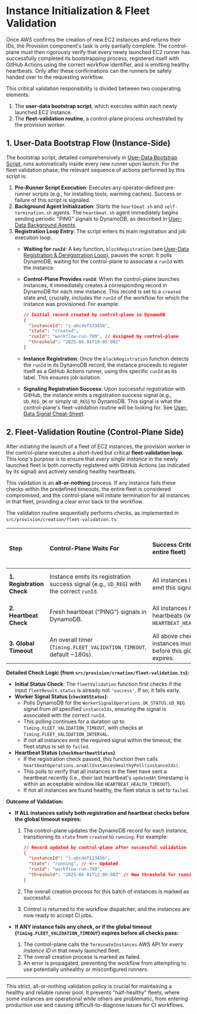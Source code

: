 # Instance Initialization & Fleet Validation

Once AWS confirms the creation of new EC2 instances and returns their IDs, the Provision component's task is only partially complete. The control-plane must then rigorously verify that every newly launched EC2 runner has successfully completed its bootstrapping process, registered itself with GitHub Actions using the correct workflow identifier, and is emitting healthy heartbeats. Only after these confirmations can the runners be safely handed over to the requesting workflow.

This critical validation responsibility is divided between two cooperating elements:

1. The **user-data bootstrap script**, which executes within each newly launched EC2 instance.
2. The **fleet-validation routine**, a control-plane process orchestrated by the provision worker.

## 1. User-Data Bootstrap Flow (Instance-Side)

The bootstrap script, detailed comprehensively in [User-Data Bootstrap Script](../user-data.md), runs automatically inside every new runner upon launch. For the fleet validation phase, the relevant sequence of actions performed by this script is:

1. **Pre-Runner Script Execution**: Executes any operator-defined pre-runner scripts (e.g., for installing tools, warming caches). Success or failure of this script is signaled.
2. **Background Agent Initialization**: Starts the `heartbeat.sh` and `self-termination.sh` agents. The `heartbeat.sh` agent immediately begins sending periodic "PING" signals to DynamoDB, as described in [User-Data Background Agents](../user-data.md#3-background-agents).
3. **Registration Loop Entry**: The script enters its main registration and job execution loop.
    * **Waiting for `runId`**: A key function, `blockRegistration` (see [User-Data Registration & Deregistration Loop](../user-data.md#4-registration--deregistration--loop)), pauses the script. It polls DynamoDB, waiting for the control-plane to associate a `runId` with the instance.
    * **Control-Plane Provides `runId`**: When the control-plane launches instances, it immediately creates a corresponding record in DynamoDB for each new instance. This record is set to a `created` state and, crucially, includes the `runId` of the workflow for which the instance was provisioned. For example:

        ```json
        // Initial record created by control-plane in DynamoDB
        {
          "instanceId": "i-abcdef123456",
          "state": "created",
          "runId": "workflow-run-789", // Assigned by control-plane
          "threshold": "2025-06-01T10:05:00Z"
        }
        ```

    * **Instance Registration**: Once the `blockRegistration` function detects the `runId` in its DynamoDB record, the instance proceeds to register itself as a GitHub Actions runner, using this specific `runId` as its label. This ensures job isolation.
    * **Signaling Registration Success**: Upon successful registration with GitHub, the instance emits a registration success signal (e.g., `UD_REG_OK` or simply `UD_REG`) to DynamoDB. This signal is what the control-plane's fleet-validation routine will be looking for. See [User-Data Signal Cheat-Sheet](../user-data.md#signal-cheat-sheet).

## 2. Fleet‑Validation Routine (Control-Plane Side)

After initiating the launch of a fleet of EC2 instances, the provision worker in the control-plane executes a short-lived but critical **fleet-validation loop**. This loop's purpose is to ensure that *every single instance* in the newly launched fleet is both correctly registered with GitHub Actions (as indicated by its signal) and actively sending healthy heartbeats.

This validation is an **all-or-nothing** process. If any instance fails these checks within the predefined timeouts, the entire fleet is considered compromised, and the control-plane will initiate termination for all instances in that fleet, providing a clear error back to the workflow.

The validation routine sequentially performs checks, as implemented in `src/provision/creation/fleet-validation.ts`:

| Step                      | Control-Plane Waits For                                    | Success Criteria (for the entire fleet)                                  | Failure Action (for the entire fleet)   | Relevant Code Function (`fleet-validation.ts`) |
| :------------------------ | :--------------------------------------------------------- | :----------------------------------------------------------------------- | :-------------------------------------- | :------------------------------------------- |
| **1. Registration Check** | Instance emits its registration success signal (e.g., `UD_REG`) with the correct `runId`. | All instances in the fleet emit this signal.                             | Abort: Terminate the entire fleet.      | `checkWSStatus`                            |
| **2. Heartbeat Check**    | Fresh heartbeat ("PING") signals in DynamoDB.              | All instances have recent heartbeats (within `HEARTBEAT_HEALTH_TIMEOUT`). | Abort: Terminate the entire fleet.      | `checkHeartbeatStatus`                     |
| **3. Global Timeout**     | An overall timer (`Timing.FLEET_VALIDATION_TIMEOUT`, default ~180s). | All above checks for all instances must pass before this global timeout expires. | Abort: Terminate the entire fleet.      | Implicit in `checkWSStatus`              |

**Detailed Check Logic (from `src/provision/creation/fleet-validation.ts`):**

* **Initial Status Check**: The `fleetValidation` function first checks if the input `fleetResult.status` is already not `'success'`. If so, it fails early.
* **Worker Signal Status (`checkWSStatus`)**:
  * Polls DynamoDB for the `WorkerSignalOperations.OK_STATUS.UD_REG` signal from *all* specified `instanceIds`, ensuring the signal is associated with the correct `runId`.
  * This polling continues for a duration up to `Timing.FLEET_VALIDATION_TIMEOUT`, with checks at `Timing.FLEET_VALIDATION_INTERVAL`.
  * If not all instances emit the required signal within the timeout, the fleet status is set to `failed`.
* **Heartbeat Status (`checkHeartbeatStatus`)**:
  * If the registration check passed, this function then calls `heartbeatOperations.areAllInstancesHealthyPoll(instanceIds)`.
  * This polls to verify that all instances in the fleet have sent a heartbeat recently (i.e., their last heartbeat's `updatedAt` timestamp is within an acceptable window like `HEARTBEAT_HEALTH_TIMEOUT`).
  * If not all instances are found healthy, the fleet status is set to `failed`.

**Outcome of Validation:**

* **If ALL instances satisfy both registration and heartbeat checks before the global timeout expires:**
    1. The control-plane updates the DynamoDB record for each instance, transitioning its `state` from `created` to `running`. For example:

        ```json
        // Record updated by control-plane after successful validation
        {
          "instanceId": "i-abcdef123456",
          "state": "running", // <-- Updated
          "runId": "workflow-run-789",
          "threshold": "2025-06-01T12:00:00Z" // New threshold for running state
        }
        ```

    2. The overall creation process for this batch of instances is marked as successful.
    3. Control is returned to the workflow dispatcher, and the instances are now ready to accept CI jobs.

* **If ANY instance fails any check, or if the global timeout (`Timing.FLEET_VALIDATION_TIMEOUT`) expires before all checks pass:**
    1. The control-plane calls the `TerminateInstances` AWS API for *every instance ID* in that newly launched fleet.
    2. The overall creation process is marked as failed.
    3. An error is propagated, preventing the workflow from attempting to use potentially unhealthy or misconfigured runners.

---

This strict, all-or-nothing validation policy is crucial for maintaining a healthy and reliable runner pool. It prevents "half-healthy" fleets, where some instances are operational while others are problematic, from entering production use and causing difficult-to-diagnose issues for CI workflows.
